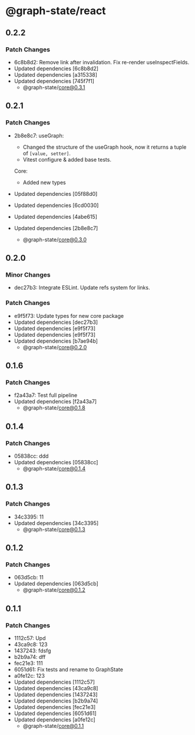 # @graph-state/react

## 0.2.2

### Patch Changes

- 6c8b8d2: Remove link after invalidation. Fix re-render useInspectFields.
- Updated dependencies [6c8b8d2]
- Updated dependencies [a315338]
- Updated dependencies [745f7f1]
  - @graph-state/core@0.3.1

## 0.2.1

### Patch Changes

- 2b8e8c7: useGraph:

  - Changed the structure of the useGraph hook, now it returns a tuple of `[value, setter]`.
  - Vitest configure & added base tests.

  Core:

  - Added new types

- Updated dependencies [05f88d0]
- Updated dependencies [6cd0030]
- Updated dependencies [4abe615]
- Updated dependencies [2b8e8c7]
  - @graph-state/core@0.3.0

## 0.2.0

### Minor Changes

- dec27b3: Integrate ESLint. Update refs system for links.

### Patch Changes

- e9f5f73: Update types for new core package
- Updated dependencies [dec27b3]
- Updated dependencies [e9f5f73]
- Updated dependencies [e9f5f73]
- Updated dependencies [b7ae94b]
  - @graph-state/core@0.2.0

## 0.1.6

### Patch Changes

- f2a43a7: Test full pipeline
- Updated dependencies [f2a43a7]
  - @graph-state/core@0.1.8

## 0.1.4

### Patch Changes

- 05838cc: ddd
- Updated dependencies [05838cc]
  - @graph-state/core@0.1.4

## 0.1.3

### Patch Changes

- 34c3395: 11
- Updated dependencies [34c3395]
  - @graph-state/core@0.1.3

## 0.1.2

### Patch Changes

- 063d5cb: 11
- Updated dependencies [063d5cb]
  - @graph-state/core@0.1.2

## 0.1.1

### Patch Changes

- 1112c57: Upd
- 43ca9c8: 123
- 1437243: fdsfg
- b2b9a74: dff
- fec21e3: 111
- 6051d61: Fix tests and rename to GraphState
- a0fe12c: 123
- Updated dependencies [1112c57]
- Updated dependencies [43ca9c8]
- Updated dependencies [1437243]
- Updated dependencies [b2b9a74]
- Updated dependencies [fec21e3]
- Updated dependencies [6051d61]
- Updated dependencies [a0fe12c]
  - @graph-state/core@0.1.1
